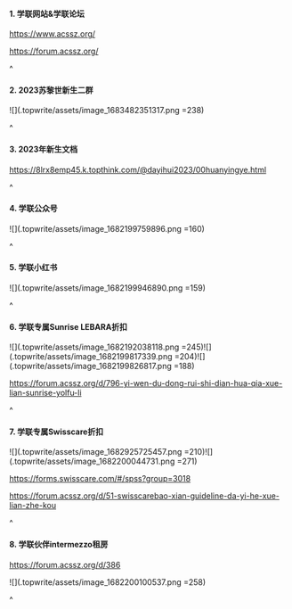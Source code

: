 #### **1. 学联网站&学联论坛**

<https://www.acssz.org/>

<https://forum.acssz.org/>

^

#### **2. 2023苏黎世新生二群**

![](.topwrite/assets/image_1683482351317.png =238)

^

#### **3. 2023年新生文档**&#x20;

<https://8lrx8emp45.k.topthink.com/@dayihui2023/00huanyingye.html>

^

#### **4. 学联公众号**

![](.topwrite/assets/image_1682199759896.png =160)

^

#### **5. 学联小红书**

![](.topwrite/assets/image_1682199946890.png =159)

^

#### **6. 学联专属Sunrise LEBARA折扣**

![](.topwrite/assets/image_1682192038118.png =245)![](.topwrite/assets/image_1682199817339.png =204)![](.topwrite/assets/image_1682199826817.png =188)

<https://forum.acssz.org/d/796-yi-wen-du-dong-rui-shi-dian-hua-qia-xue-lian-sunrise-yolfu-li>

^

#### **7. 学联专属Swisscare折扣**

![](.topwrite/assets/image_1682925725457.png =210)![](.topwrite/assets/image_1682200044731.png =271)

<https://forms.swisscare.com/#/spss?group=3018>

<https://forum.acssz.org/d/51-swisscarebao-xian-guideline-da-yi-he-xue-lian-zhe-kou>

^

#### **8. 学联伙伴intermezzo租房**

<https://forum.acssz.org/d/386>

![](.topwrite/assets/image_1682200100537.png =258)

^
